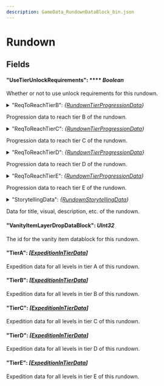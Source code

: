 ```yaml
---
description: GameData_RundownDataBlock_bin.json
---
```


# Rundown

## Fields

#### "**UseTierUnlockRequirements**": **** _Boolean_

Whether or not to use unlock requirements for this rundown.

<details>

<summary>"ReqToReachTierB": <em>{</em><a href="../nested-types/rundowntierprogressiondata.md"><em>RundownTierProgressionData</em></a><em>}</em></summary>

#### _"_**MainSectors": **_**Int32**_

The amount of completed main sectors required to reach this tier.

#### "SecondarySectors": _Int32_

The amount of completed secondary sectors required to reach this tier.

#### "ThirdSectors": _Int32_

The amount of completed third sectors required to reach this tier.

#### "AllClearedSectors": _Int32_

The amount of "all clear" sectors required to reach this tier.

</details>

Progression data to reach tier B of the rundown.

<details>

<summary>"ReqToReachTierC": <em>{</em><a href="../nested-types/rundowntierprogressiondata.md"><em>RundownTierProgressionData</em></a><em>}</em></summary>

#### _"_**MainSectors": **_**Int32**_

The amount of completed main sectors required to reach this tier.

#### "SecondarySectors": _Int32_

The amount of completed secondary sectors required to reach this tier.

#### "ThirdSectors": _Int32_

The amount of completed third sectors required to reach this tier.

#### "AllClearedSectors": _Int32_

The amount of "all clear" sectors required to reach this tier.

</details>

Progression data to reach tier C of the rundown.

<details>

<summary>"ReqToReachTierD": <em>{</em><a href="../nested-types/rundowntierprogressiondata.md"><em>RundownTierProgressionData</em></a><em>}</em></summary>

#### _"_**MainSectors": **_**Int32**_

The amount of completed main sectors required to reach this tier.

#### "SecondarySectors": _Int32_

The amount of completed secondary sectors required to reach this tier.

#### "ThirdSectors": _Int32_

The amount of completed third sectors required to reach this tier.

#### "AllClearedSectors": _Int32_

The amount of "all clear" sectors required to reach this tier.

</details>

Progression data to reach tier D of the rundown.

<details>

<summary>"ReqToReachTierE": <em>{</em><a href="../nested-types/rundowntierprogressiondata.md"><em>RundownTierProgressionData</em></a><em>}</em></summary>

#### _"_**MainSectors": **_**Int32**_

The amount of completed main sectors required to reach this tier.

#### "SecondarySectors": _Int32_

The amount of completed secondary sectors required to reach this tier.

#### "ThirdSectors": _Int32_

The amount of completed third sectors required to reach this tier.

#### "AllClearedSectors": _Int32_

The amount of "all clear" sectors required to reach this tier.

</details>

Progression data to reach tier E of the rundown.

<details>

<summary>"StorytellingData": <em>{</em><a href="../nested-types/rundownstorytellingdata.md"><em>RundownStorytellingData</em></a><em>}</em></summary>

#### "Title": _{_[_LocalizedText_](../nested-types/localizedtext.md)_}_

No description provided.

#### "TextLog": _{_[_LocalizedText_](../nested-types/localizedtext.md)_}_

No description provided.

#### "TextLogPos":  _Vector2_

No description provided.

#### "Visuals": _{_[_RundownStorytellingVisualData_](../nested-types/rundownstorytellingvisualdata.md)_}_

No description provided.

#### "SurfaceIconPosition":  _Vector2_

No description provided.

#### "SurfaceDescription": _{_[_LocalizedText_](../nested-types/localizedtext.md)_}_

No description provided.

</details>

Data for title, visual, description, etc. of the rundown.

#### "**VanityItemLayerDropDataBlock**": _UInt32_

The id for the vanity item datablock for this rundown.

#### "**TierA**": _\[_[_ExpeditionInTierData_](../nested-types/expeditionintierdata.md)_]_

Expedition data for all levels in tier A of this rundown.

#### "**TierB**": _\[_[_ExpeditionInTierData_](../nested-types/expeditionintierdata.md)_]_

Expedition data for all levels in tier B of this rundown.

#### "**TierC**": _\[_[_ExpeditionInTierData_](../nested-types/expeditionintierdata.md)_]_

Expedition data for all levels in tier C of this rundown.

#### "**TierD**": _\[_[_ExpeditionInTierData_](../nested-types/expeditionintierdata.md)_]_

Expedition data for all levels in tier D of this rundown.

#### "**TierE**": _\[_[_ExpeditionInTierData_](../nested-types/expeditionintierdata.md)_]_

Expedition data for all levels in tier E of this rundown.

